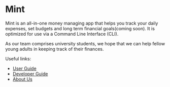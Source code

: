 # Mint

Mint is an all-in-one money managing app that helps you track your daily expenses, set budgets and long term financial
goals(coming soon). It is optimized for use via a Command Line Interface (CLI).

As our team comprises university students, we hope that we can help fellow young adults in keeping track of their
finances.

Useful links:
* [User Guide](UserGuide.md)
* [Developer Guide](DeveloperGuide.md)
* [About Us](AboutUs.md)
